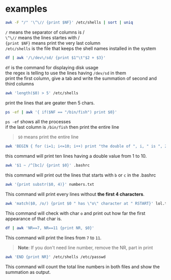 # examples

``` bash
awk -F "/" '\^\// {print $NF}' /etc/shells | sort | uniq
```

`/` means the separator of columns is /  
`\^\//` means the lines startes with /  
`{print $NF}` means print the very last column  
`/etc/shells` is the file that keeps the shell names installed in the system

``` bash
df | awk '/\/dev\/sd/ {print $1"\t"$2 + $3}'
```

`df` is the command for displaying disk usage  
the regex is telling to use the lines having `/dev/sd` in them  
print the first column, give a tab and write the summation of second and third columns

``` bash
awk 'length($0) > 5' /etc/shells
```

print the lines that are geater then 5 chars.

``` bash
ps -ef | awk '{ if($NF == "/bin/fish") print $0}'
```

`ps -ef` shows all the processes  
if the last column is `/bin/fish` then print the entire line  
> `$0` means print the entire line

``` bash
awk 'BEGIN { for (i=1; i<=10; i++) print "the double of ", i, " is ", 2*i;}'
```

this command will print ten lines having a double value from 1 to 10.

``` bash
awk '$1 ~ /^[bc]/ {print $0}' .bashrc
```

this command will print out the lines that starts with `b` or `c` in the .bashrc

``` bash
awk '{print substr($0, 4)}' numbers.txt
```

This command will print every lines without **the first 4 characters**.

``` bash
awk 'match($0, /o/) {print $0 " has \"o\" character at " RSTART}' lol.txt
```

This command will check with char `o` and print out how far the first appearance of that char is.

``` bash
df | awk 'NR==7, NR==11 {print NR, $0}'
```

This command will print the lines from `7` to `11`.  
> **Note**: If you don't need line number, remove the NR, part in print

``` bash
awk 'END {print NR}' /etc/shells /etc/passwd
```

This command will count the total line numbers in both files and show the summation as output.
